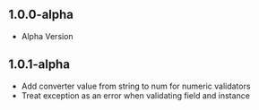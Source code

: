 ## 1.0.0-alpha

- Alpha Version

## 1.0.1-alpha

- Add converter value from string to num for numeric validators
- Treat exception as an error when validating field and instance
